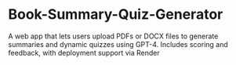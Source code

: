 # Book-Summary-Quiz-Generator
A web app that lets users upload PDFs or DOCX files to generate summaries and dynamic quizzes using GPT-4. Includes scoring and feedback, with deployment support via Render
